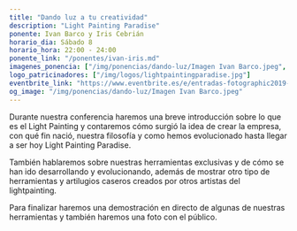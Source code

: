 ```yaml
---
title: "Dando luz a tu creatividad"
description: "Light Painting Paradise"
ponente: Ivan Barco y Iris Cebrián 
horario_dia: Sábado 8
horario_hora: 22:00 - 24:00
ponente_link: "/ponentes/ivan-iris.md"
imagenes_ponencia: ["/img/ponencias/dando-luz/Imagen Ivan Barco.jpeg", "/img/ponencias/dando-luz/Iris Shyroii.jpg"] 
logo_patricinadores: ["/img/logos/lightpaintingparadise.jpg"]
eventbrite_link: "https://www.eventbrite.es/e/entradas-fotographic2019-61801209080"
og_image: "/img/ponencias/dando-luz/Imagen Ivan Barco.jpeg"
---
```

Durante nuestra conferencia haremos una breve introducción sobre lo que es el Light Painting y contaremos cómo surgió la idea de crear la empresa, con qué fin nació, nuestra filosofía y como hemos evolucionado hasta llegar a ser hoy Light Painting Paradise.

También hablaremos sobre nuestras herramientas exclusivas y de cómo se han ido desarrollando y evolucionando, además de mostrar otro tipo de herramientas y artilugios caseros creados por otros artistas del lightpainting.

Para finalizar haremos una demostración en directo de algunas de nuestras herramientas y también haremos una foto con el público.